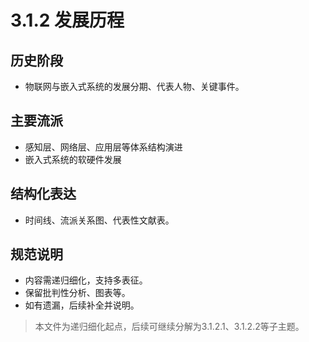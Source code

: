 # 3.1.2 发展历程

## 历史阶段

- 物联网与嵌入式系统的发展分期、代表人物、关键事件。

## 主要流派

- 感知层、网络层、应用层等体系结构演进
- 嵌入式系统的软硬件发展

## 结构化表达

- 时间线、流派关系图、代表性文献表。

## 规范说明

- 内容需递归细化，支持多表征。
- 保留批判性分析、图表等。
- 如有遗漏，后续补全并说明。

> 本文件为递归细化起点，后续可继续分解为3.1.2.1、3.1.2.2等子主题。
